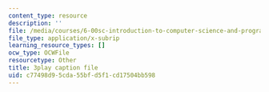 ```yaml
---
content_type: resource
description: ''
file: /media/courses/6-00sc-introduction-to-computer-science-and-programming-spring-2011/c77498d95cda55bfd5f1cd17504bb598_88fqFjfxgwI.srt
file_type: application/x-subrip
learning_resource_types: []
ocw_type: OCWFile
resourcetype: Other
title: 3play caption file
uid: c77498d9-5cda-55bf-d5f1-cd17504bb598
---
```

